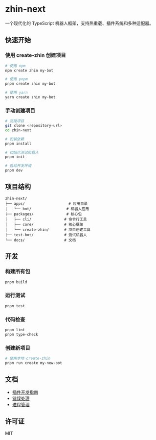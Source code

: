 # zhin-next

一个现代化的 TypeScript 机器人框架，支持热重载、插件系统和多种适配器。

## 快速开始

### 使用 create-zhin 创建项目

```bash
# 使用 npm
npm create zhin my-bot

# 使用 pnpm
pnpm create zhin my-bot

# 使用 yarn
yarn create zhin my-bot
```

### 手动创建项目

```bash
# 克隆项目
git clone <repository-url>
cd zhin-next

# 安装依赖
pnpm install

# 初始化测试机器人
pnpm init

# 启动开发环境
pnpm dev
```

## 项目结构

```
zhin-next/
├── apps/                    # 应用目录
│   └── bot/                # 机器人应用
├── packages/               # 核心包
│   ├── cli/               # 命令行工具
│   ├── core/              # 核心框架
│   └── create-zhin/       # 项目创建工具
├── test-bot/              # 测试机器人
└── docs/                  # 文档
```

## 开发

### 构建所有包

```bash
pnpm build
```

### 运行测试

```bash
pnpm test
```

### 代码检查

```bash
pnpm lint
pnpm type-check
```

### 创建新项目

```bash
# 使用本地 create-zhin
pnpm run create my-new-bot
```

## 文档

- [插件开发指南](docs/plugin-development.md)
- [错误处理](docs/error-handling.md)
- [进程管理](docs/process-management.md)

## 许可证

MIT 